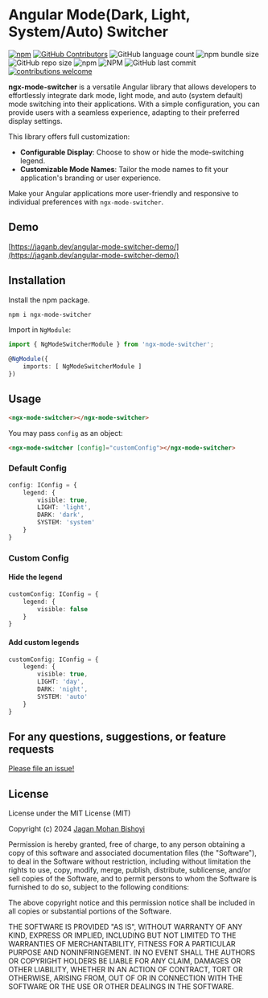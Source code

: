 # Angular Mode(Dark, Light, System/Auto) Switcher

[![npm](https://img.shields.io/npm/v/ngx-mode-switcher.svg?style=flat-square)](https://www.npmjs.com/package/ngx-mode-switcher)
[![GitHub Contributors](https://img.shields.io/github/contributors/jaganbishoyi/angular-mode-switcher.svg?style=flat-square)](https://github.com/jaganbishoyi/angular-mode-switcher/graphs/contributors)
![GitHub language count](https://img.shields.io/github/languages/count/jaganbishoyi/angular-mode-switcher)
![npm bundle size](https://img.shields.io/bundlephobia/min/ngx-mode-switcher)
![GitHub repo size](https://img.shields.io/github/repo-size/jaganbishoyi/angular-mode-switcher)
![npm](https://img.shields.io/npm/dt/ngx-mode-switcher)
![NPM](https://img.shields.io/npm/l/ngx-mode-switcher)
![GitHub last commit](https://img.shields.io/github/last-commit/jaganbishoyi/angular-mode-switcher)
[![contributions welcome](https://img.shields.io/badge/contributions-welcome-brightgreen.svg?style=flat-square)](https://github.com/jaganbishoyi/angular-mode-switcher/issues)

**ngx-mode-switcher** is a versatile Angular library that allows developers to effortlessly integrate dark mode, light mode, and auto (system default) mode switching into their applications. With a simple configuration, you can provide users with a seamless experience, adapting to their preferred display settings.

This library offers full customization:

- **Configurable Display**: Choose to show or hide the mode-switching legend.
- **Customizable Mode Names**: Tailor the mode names to fit your application's branding or user experience.

Make your Angular applications more user-friendly and responsive to individual preferences with `ngx-mode-switcher`.

## Demo

[https://jaganb.dev/angular-mode-switcher-demo/](https://jaganb.dev/angular-mode-switcher-demo/)

## Installation

Install the npm package.

```bash
npm i ngx-mode-switcher
```

Import in `NgModule`:

```ts
import { NgModeSwitcherModule } from 'ngx-mode-switcher';

@NgModule({
    imports: [ NgModeSwitcherModule ]
})
```

## Usage

```html
<ngx-mode-switcher></ngx-mode-switcher>
```

You may pass `config` as an object:

```html
<ngx-mode-switcher [config]="customConfig"></ngx-mode-switcher>
```

### Default Config

```ts
config: IConfig = {
    legend: {
        visible: true,
        LIGHT: 'light',
        DARK: 'dark',
        SYSTEM: 'system'
    }
}
```

### Custom Config

#### Hide the legend

```ts
customConfig: IConfig = {
    legend: {
        visible: false
    }
}
```

#### Add custom legends

```ts
customConfig: IConfig = {
    legend: {
        visible: true,
        LIGHT: 'day',
        DARK: 'night',
        SYSTEM: 'auto'
    }
}
```

## For any questions, suggestions, or feature requests

[Please file an issue!](https://github.com/jaganbishoyi/ngx-mode-switcher/issues)

## License

License under the MIT License (MIT)

Copyright (c) 2024 [Jagan Mohan Bishoyi](http://jaganbishoyi.github.io/)

Permission is hereby granted, free of charge, to any person obtaining a copy
of this software and associated documentation files (the "Software"), to deal
in the Software without restriction, including without limitation the rights
to use, copy, modify, merge, publish, distribute, sublicense, and/or sell
copies of the Software, and to permit persons to whom the Software is
furnished to do so, subject to the following conditions:

The above copyright notice and this permission notice shall be included in all
copies or substantial portions of the Software.

THE SOFTWARE IS PROVIDED "AS IS", WITHOUT WARRANTY OF ANY KIND, EXPRESS OR
IMPLIED, INCLUDING BUT NOT LIMITED TO THE WARRANTIES OF MERCHANTABILITY,
FITNESS FOR A PARTICULAR PURPOSE AND NONINFRINGEMENT. IN NO EVENT SHALL THE
AUTHORS OR COPYRIGHT HOLDERS BE LIABLE FOR ANY CLAIM, DAMAGES OR OTHER
LIABILITY, WHETHER IN AN ACTION OF CONTRACT, TORT OR OTHERWISE, ARISING FROM,
OUT OF OR IN CONNECTION WITH THE SOFTWARE OR THE USE OR OTHER DEALINGS IN THE
SOFTWARE.
